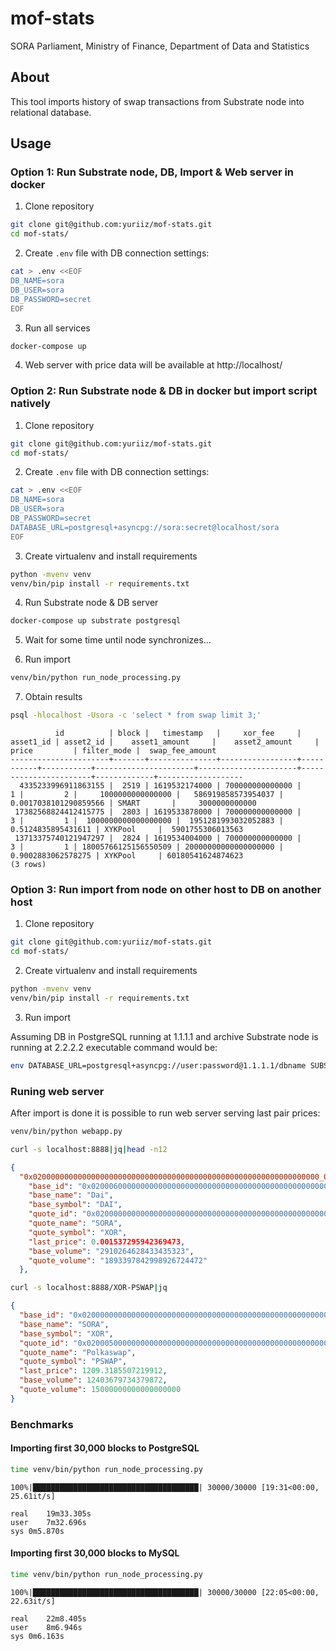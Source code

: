# mof-stats
SORA Parliament, Ministry of Finance, Department of Data and Statistics

## About
This tool imports history of swap transactions from Substrate node into relational database.

## Usage

### Option 1: Run Substrate node, DB, Import & Web server in docker

1. Clone repository
```bash
git clone git@github.com:yuriiz/mof-stats.git
cd mof-stats/
```

2. Create `.env` file with DB connection settings:

```bash
cat > .env <<EOF
DB_NAME=sora
DB_USER=sora
DB_PASSWORD=secret
EOF
```

3. Run all services
```bash
docker-compose up
```

4. Web server with price data will be available at http://localhost/

### Option 2: Run Substrate node & DB in docker but import script natively

1. Clone repository
```bash
git clone git@github.com:yuriiz/mof-stats.git
cd mof-stats/
```

2. Create `.env` file with DB connection settings:

```bash
cat > .env <<EOF
DB_NAME=sora
DB_USER=sora
DB_PASSWORD=secret
DATABASE_URL=postgresql+asyncpg://sora:secret@localhost/sora
EOF
```

3. Create virtualenv and install requirements
```bash
python -mvenv venv
venv/bin/pip install -r requirements.txt
```

4. Run Substrate node & DB server
```bash
docker-compose up substrate postgresql
```

5. Wait for some time until node synchronizes...

6. Run import
```bash
venv/bin/python run_node_processing.py
```

7. Obtain results
```bash
psql -hlocalhost -Usora -c 'select * from swap limit 3;'
```
```
          id          | block |   timestamp   |     xor_fee     | asset1_id | asset2_id |    asset1_amount     |    asset2_amount     |         price         | filter_mode |  swap_fee_amount
----------------------+-------+---------------+-----------------+-----------+-----------+----------------------+----------------------+-----------------------+-------------+-------------------
  4335233996911863155 |  2519 | 1619532174000 | 700000000000000 |         1 |         2 |     1000000000000000 |   586919858573954037 | 0.0017038101290859566 | SMART       |     3000000000000
 17382568824412415775 |  2803 | 1619533878000 | 700000000000000 |         3 |         1 |  1000000000000000000 |  1951281993032052883 |    0.5124835895431611 | XYKPool     |  5901755306013563
 13713375740121947297 |  2824 | 1619534004000 | 700000000000000 |         3 |         1 | 18005766125156550509 | 20000000000000000000 |    0.9002883062578275 | XYKPool     | 60180541624874623
(3 rows)
```

### Option 3: Run import from node on other host to DB on another host
1. Clone repository
```bash
git clone git@github.com:yuriiz/mof-stats.git
cd mof-stats/
```

2. Create virtualenv and install requirements
```bash
python -mvenv venv
venv/bin/pip install -r requirements.txt
```

3. Run import

Assuming DB in PostgreSQL running at 1.1.1.1 and archive Substrate node is running at 2.2.2.2 executable command would be:
```bash
env DATABASE_URL=postgresql+asyncpg://user:password@1.1.1.1/dbname SUBSTRATE_URL=ws://2.2.2.2:9944 venv/bin/python run_node_processing.py
```

### Runing web server

After import is done it is possible to run web server serving last pair prices:
```bash
venv/bin/python webapp.py
```

```bash
curl -s localhost:8888|jq|head -n12
```
```json
{
  "0x0200000000000000000000000000000000000000000000000000000000000000_0x0200060000000000000000000000000000000000000000000000000000000000": {
    "base_id": "0x0200060000000000000000000000000000000000000000000000000000000000",
    "base_name": "Dai",
    "base_symbol": "DAI",
    "quote_id": "0x0200000000000000000000000000000000000000000000000000000000000000",
    "quote_name": "SORA",
    "quote_symbol": "XOR",
    "last_price": 0.001537295942369473,
    "base_volume": "2910264628433435323",
    "quote_volume": "1893397842998926724472"
  },
```

```bash
curl -s localhost:8888/XOR-PSWAP|jq
```
```json
{
  "base_id": "0x0200000000000000000000000000000000000000000000000000000000000000",
  "base_name": "SORA",
  "base_symbol": "XOR",
  "quote_id": "0x0200050000000000000000000000000000000000000000000000000000000000",
  "quote_name": "Polkaswap",
  "quote_symbol": "PSWAP",
  "last_price": 1209.3185507219912,
  "base_volume": 12403679734379872,
  "quote_volume": 15000000000000000000
}
```


### Benchmarks

#### Importing first 30,000 blocks to PostgreSQL
```bash
time venv/bin/python run_node_processing.py
```
```
100%|█████████████████████████████████████| 30000/30000 [19:31<00:00, 25.61it/s]

real	19m33.305s
user	7m32.696s
sys	0m5.870s
```
#### Importing first 30,000 blocks to MySQL
```bash
time venv/bin/python run_node_processing.py
```
```
100%|█████████████████████████████████████| 30000/30000 [22:05<00:00, 22.63it/s]

real	22m8.405s
user	8m6.946s
sys	0m6.163s
```
